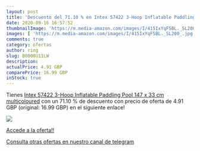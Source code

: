 ```yaml
---
layout: post
title: 'Descuento del 71.10 % en Intex 57422 3-Hoop Inflatable Paddling P'
date: 2020-09-16 16:57:52
thumbnailImage: 'https://m.media-amazon.com/images/I/415IxYqF5BL._SL200_.jpg'
images: [ 'https://m.media-amazon.com/images/I/415IxYqF5BL._SL200_.jpg' ]
comments: true
category: ofertas
author: ring
slug: B0000U11LW
description:
actualPrice: 4.91 GBP
comparePrice: 16.99 GBP
inStock: true
---
```


Tienes [Intex 57422 3-Hoop Inflatable Paddling Pool 147 x 33 cm multicoloured](https://www.amazon.com/dp/B0000U11LW/?tag=redken08-20) con un 71.10 % de descuento con precio de oferta de 4.91 GBP (original: 16.99 GBP) en el siguiente enlace!

[![](https://m.media-amazon.com/images/I/415IxYqF5BL._SL200_.jpg)](https://www.amazon.com/dp/B0000U11LW/?tag=redken08-20)

[Accede a la oferta!!](https://www.amazon.com/dp/B0000U11LW/?tag=redken08-20)

[Consulta otras ofertas en nuestro canal de telegram](https://t.me/s/ofertas25)
